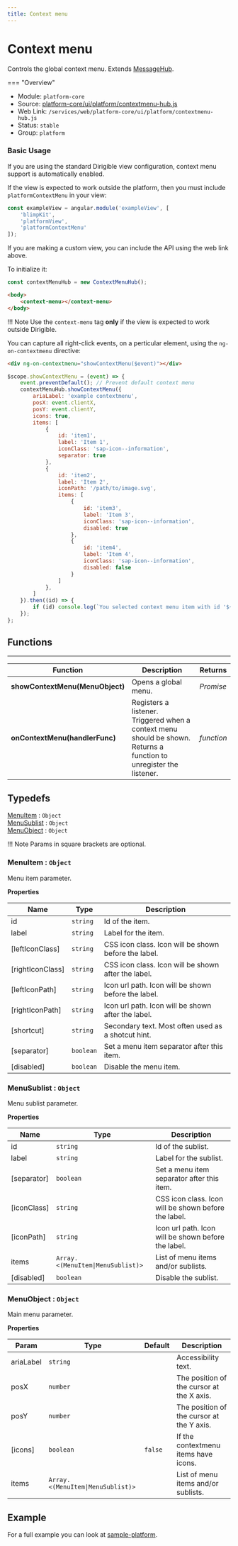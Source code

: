 ```yaml
---
title: Context menu
---
```


Context menu
===

Controls the global context menu. Extends [MessageHub](../message-hub).

=== "Overview"
- Module: `platform-core`
- Source: [platform-core/ui/platform/contextmenu-hub.js](https://github.com/eclipse/dirigible/blob/master/components/platform/platform-core/src/main/resources/META-INF/dirigible/platform-core/ui/platform/contextmenu-hub.js)
- Web Link: `/services/web/platform-core/ui/platform/contextmenu-hub.js`
- Status: `stable`
- Group: `platform`

### Basic Usage

If you are using the standard Dirigible view configuration, context menu support is automatically enabled.

If the view is expected to work outside the platform, then you must include `platformContextMenu` in your view:

```javascript
const exampleView = angular.module('exampleView', [
    'blimpKit',
    'platformView',
    'platformContextMenu'
]);
```

If you are making a custom view, you can include the API using the web link above.

To initialize it:

```javascript
const contextMenuHub = new ContextMenuHub();
```

```html
<body>
    <context-menu></context-menu>
</body>
```

!!! Note
	Use the `context-menu` tag <b>only</b> if the view is expected to work outside Dirigible.

You can capture all right-click events, on a perticular element, using the `ng-on-contextmenu` directive:

```html
<div ng-on-contextmenu="showContextMenu($event)"></div>
```

```javascript
$scope.showContextMenu = (event) => {
    event.preventDefault(); // Prevent default context menu
    contextMenuHub.showContextMenu({
        ariaLabel: 'example contextmenu',
        posX: event.clientX,
        posY: event.clientY,
        icons: true,
        items: [
            {
                id: 'item1',
                label: 'Item 1',
                iconClass: 'sap-icon--information',
                separator: true
            },
            {
                id: 'item2',
                label: 'Item 2',
                iconPath: '/path/to/image.svg',
                items: [
                    {
                        id: 'item3',
                        label: 'Item 3',
                        iconClass: 'sap-icon--information',
                        disabled: true
                    },
                    {
                        id: 'item4',
                        label: 'Item 4',
                        iconClass: 'sap-icon--information',
                        disabled: false
                    }
                ]
            },
        ]
    }).then((id) => {
        if (id) console.log(`You selected context menu item with id '${id}'`);
    });
};
```

## Functions

---

Function     | Description | Returns
------------ | ----------- | --------
**showContextMenu(MenuObject)**   | Opens a global menu. | *Promise*
**onContextMenu(handlerFunc)**   | Registers a listener. Triggered when a context menu should be shown. Returns a function to unregister the listener. | *function*

## Typedefs

<dl>
<dt><a href="#MenuItem">MenuItem</a> : <code>Object</code></dt>
<dt><a href="#MenuSublist">MenuSublist</a> : <code>Object</code></dt>
<dt><a href="#MenuObject">MenuObject</a> : <code>Object</code></dt>
</dl>

!!! Note
	Params in square brackets are optional.

<a name="MenuItem"></a>

### MenuItem : <code>Object</code>
Menu item parameter.

**Properties**

| Name | Type | Description |
| --- | --- | --- |
| id | <code>string</code> | Id of the item. |
| label | <code>string</code> | Label for the item. |
| [leftIconClass] | <code>string</code> | CSS icon class. Icon will be shown before the label. |
| [rightIconClass] | <code>string</code> | CSS icon class. Icon will be shown after the label. |
| [leftIconPath] | <code>string</code> | Icon url path. Icon will be shown before the label. |
| [rightIconPath] | <code>string</code> | Icon url path. Icon will be shown after the label. |
| [shortcut] | <code>string</code> | Secondary text. Most often used as a shotcut hint. |
| [separator] | <code>boolean</code> | Set a menu item separator after this item. |
| [disabled] | <code>boolean</code> | Disable the menu item. |

<a name="MenuSublist"></a>

### MenuSublist : <code>Object</code>
Menu sublist parameter.

**Properties**

| Name | Type | Description |
| --- | --- | --- |
| id | <code>string</code> | Id of the sublist. |
| label | <code>string</code> | Label for the sublist. |
| [separator] | <code>boolean</code> | Set a menu item separator after this item. |
| [iconClass] | <code>string</code> | CSS icon class. Icon will be shown before the label. |
| [iconPath] | <code>string</code> | Icon url path. Icon will be shown before the label. |
| items | <code>Array.&lt;(MenuItem\|MenuSublist)&gt;</code> | List of menu items and/or sublists. |
| [disabled] | <code>boolean</code> | Disable the sublist. |

<a name="MenuObject"></a>

### MenuObject : <code>Object</code>
Main menu parameter.

**Properties**

| Param | Type | Default | Description |
| --- | --- | --- | --- |
| ariaLabel | <code>string</code> |  | Accessibility text. |
| posX | <code>number</code> |  | The position of the cursor at the X axis. |
| posY | <code>number</code> |  | The position of the cursor at the Y axis. |
| [icons] | <code>boolean</code> | <code>false</code> | If the contextmenu items have icons. |
| items | <code>Array.&lt;(MenuItem\|MenuSublist)&gt;</code> |  | List of menu items and/or sublists. |

## Example

For a full example you can look at [sample-platform](https://github.com/dirigiblelabs/sample-platform).